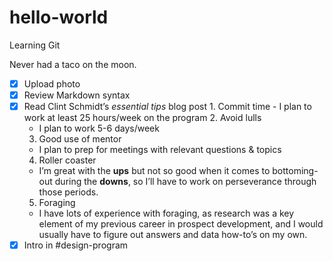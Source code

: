 # hello-world
Learning Git

Never had a taco on the moon.

- [x] Upload photo
- [x] Review Markdown syntax
- [x] Read Clint Schmidt’s *essential tips* blog post
      1. Commit time
      - I plan to work at least 25 hours/week on the program
	2. Avoid lulls
	- I plan to work 5-6 days/week
	3. Good use of mentor
	- I plan to prep for meetings with relevant questions & topics
	4. Roller coaster
	- I’m great with the **ups** but not so good when it comes to bottoming-out during the **downs**, so I’ll have to work on perseverance through those periods.
	5. Foraging
	- I have lots of experience with foraging, as research was a key element of my previous career in prospect development, and I would usually have to figure out answers and data how-to’s on my own.
- [x] Intro in #design-program
